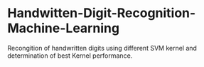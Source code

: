 # Handwitten-Digit-Recognition-Machine-Learning
Recongition of handwritten digits using different SVM kernel and determination of best Kernel performance.
